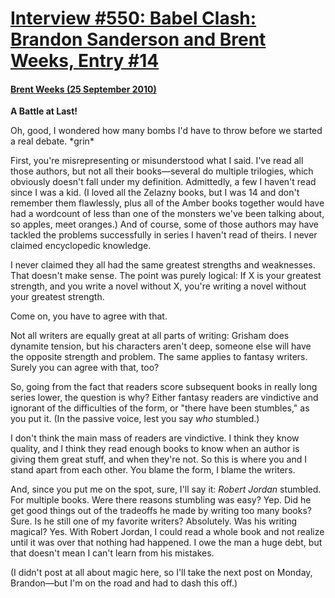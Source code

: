 # [Interview #550: Babel Clash: Brandon Sanderson and Brent Weeks, Entry #14](https://www.theoryland.com/intvmain.php?i=550#14)

#### [Brent Weeks (25 September 2010)](http://bordersblog.com/scifi/2010/09/25/brandon-sanderson-and-brent-weeks/a-battle-at-last/)

**A Battle at Last!**

Oh, good, I wondered how many bombs I'd have to throw before we started a real debate. \*grin\*

First, you're misrepresenting or misunderstood what I said. I've read all those authors, but not all their books—several do multiple trilogies, which obviously doesn't fall under my definition. Admittedly, a few I haven't read since I was a kid. (I loved all the Zelazny books, but I was 14 and don't remember them flawlessly, plus all of the Amber books together would have had a wordcount of less than one of the monsters we've been talking about, so apples, meet oranges.) And of course, some of those authors may have tackled the problems successfully in series I haven't read of theirs. I never claimed encyclopedic knowledge.

I never claimed they all had the same greatest strengths and weaknesses. That doesn't make sense. The point was purely logical: If X is your greatest strength, and you write a novel without X, you're writing a novel without your greatest strength.

Come on, you have to agree with that.

Not all writers are equally great at all parts of writing: Grisham does dynamite tension, but his characters aren't deep, someone else will have the opposite strength and problem. The same applies to fantasy writers. Surely you can agree with that, too?

So, going from the fact that readers score subsequent books in really long series lower, the question is why? Either fantasy readers are vindictive and ignorant of the difficulties of the form, or "there have been stumbles," as you put it. (In the passive voice, lest you say
*who*
stumbled.)

I don't think the main mass of readers are vindictive. I think they know quality, and I think they read enough books to know when an author is giving them great stuff, and when they're not. So this is where you and I stand apart from each other. You blame the form, I blame the writers.

And, since you put me on the spot, sure, I'll say it:
*Robert Jordan*
stumbled. For multiple books. Were there reasons stumbling was easy? Yep. Did he get good things out of the tradeoffs he made by writing too many books? Sure. Is he still one of my favorite writers? Absolutely. Was his writing magical? Yes. With Robert Jordan, I could read a whole book and not realize until it was over that nothing had happened. I owe the man a huge debt, but that doesn't mean I can't learn from his mistakes.

(I didn't post at all about magic here, so I'll take the next post on Monday, Brandon—but I'm on the road and had to dash this off.)

